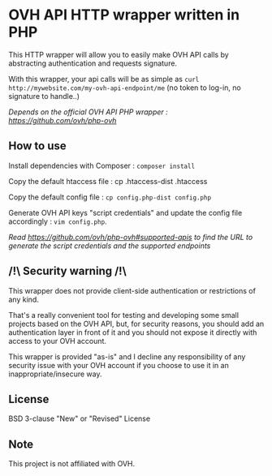 OVH API HTTP wrapper written in PHP
===================================

This HTTP wrapper will allow you to easily make OVH API calls by abstracting authentication and requests signature.

With this wrapper, your api calls will be as simple as `curl http://mywebsite.com/my-ovh-api-endpoint/me` (no token to log-in, no signature to handle..)

_Depends on the official OVH API PHP wrapper : https://github.com/ovh/php-ovh_

How to use
----------

Install dependencies with Composer : `composer install`

Copy the default htaccess file : cp .htaccess-dist .htaccess

Copy the default config file : `cp config.php-dist config.php`

Generate OVH API keys "script credentials" and update the config file accordingly : `vim config.php`.

_Read https://github.com/ovh/php-ovh#supported-apis to find the URL to generate the script credentials and the supported endpoints_

/!\ Security warning /!\
------------------------

This wrapper does not provide client-side authentication or restrictions of any kind.

That's a really convenient tool for testing and developing some small projects based on the OVH API, but, for security reasons, you should add an authentication layer in front of it and you should not expose it directly with access to your OVH account.

This wrapper is provided "as-is" and I decline any responsibility of any security issue with your OVH account if you choose to use it in an inappropriate/insecure way.

License
-------

BSD 3-clause "New" or "Revised" License


Note
----

This project is not affiliated with OVH.
